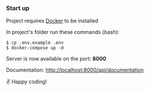 ### Start up

Project requires [Docker](https://www.docker.com/) to be installed

In project's folder run these commands (bash):

```
$ cp .env.example .env
$ docker-compose up -d
```

Server is now available on the port: **8000**

Documentation: [http://localhost:8000/api/documentation](http://localhost:8000/api/documentation)

✌️ Happy coding!

